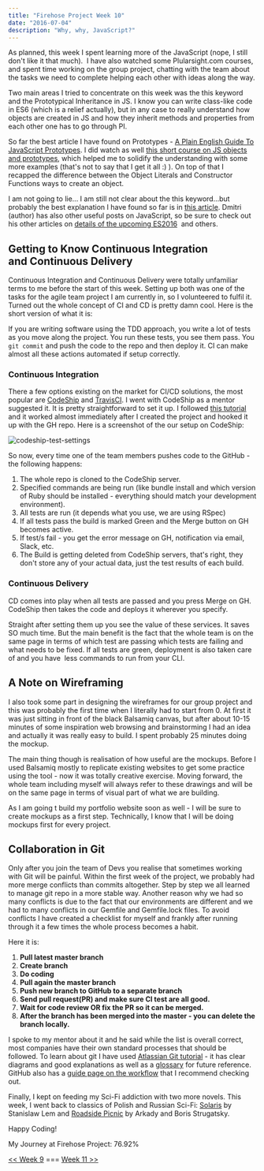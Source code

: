 ```yaml
---
title: "Firehose Project Week 10"
date: "2016-07-04"
description: "Why, why, JavaScript?"
---
```


As planned, this week I spent learning more of the JavaScript (nope, I still don't like it that much).  I have also watched some Plularsight.com courses, and spent time working on the group project, chatting with the team about the tasks we need to complete helping each other with ideas along the way.

Two main areas I tried to concentrate on this week was the this keyword and the Prototypical Inheritance in JS. I know you can write class-like code in ES6 (which is a relief actually), but in any case to really understand how objects are created in JS and how they inherit methods and properties from each other one has to go through PI.

So far the best article I have found on Prototypes - [A Plain English Guide To JavaScript Prototypes](http://sporto.github.io/blog/2013/02/22/a-plain-english-guide-to-javascript-prototypes/). I did watch as well [this short course on JS objects and prototypes](https://app.pluralsight.com/library/courses/javascript-objects-prototypes/table-of-contents), which helped me to solidify the understanding with some more examples (that's not to say that I get it all :) ). On top of that I recapped the difference between the Object Literals and Constructor Functions ways to create an object.

I am not going to lie... I am still not clear about the this keyword...but probably the best explanation I have found so far is in [this article](https://rainsoft.io/gentle-explanation-of-this-in-javascript/). Dmitri (author) has also other useful posts on JavaScript, so be sure to check out his other articles on [details of the upcoming ES2016](https://rainsoft.io/must-know-details-about-es2016-features/)  and others.

## Getting to Know Continuous Integration and Continuous Delivery

Continuous Integration and Continuous Delivery were totally unfamiliar terms to me before the start of this week. Setting up both was one of the tasks for the agile team project I am currently in, so I volunteered to fulfil it. Turned out the whole concept of CI and CD is pretty damn cool. Here is the short version of what it is:

If you are writing software using the TDD approach, you write a lot of tests as you move along the project. You run these tests, you see them pass. You `git commit` and push the code to the repo and then deploy it. CI can make almost all these actions automated if setup correctly.

### Continuous Integration

There a few options existing on the market for CI/CD solutions, the most popular are [CodeShip](https://codeship.com) and [TravisCI](https://travis-ci.com/). I went with CodeShip as a mentor suggested it. It is pretty straightforward to set it up. I followed [this tutorial](http://code.tutsplus.com/tutorials/codeship-continuous-integration-and-delivery-made-simple--cms-23517) and it worked almost immediately after I created the project and hooked it up with the GH repo. Here is a screenshot of the our setup on CodeShip:

![codeship-test-settings](/images/codeship-test-settings.png)

So now, every time one of the team members pushes code to the GitHub - the following happens:

1. The whole repo is cloned to the CodeShip server.
2. Specified commands are being run (like bundle install and which version of Ruby should be installed - everything should match your development environment).
3. All tests are run (it depends what you use, we are using RSpec)
4. If all tests pass the build is marked Green and the Merge button on GH becomes active.
5. If test/s fail - you get the error message on GH, notification via email, Slack, etc.
6. The Build is getting deleted from CodeShip servers, that's right, they don't store any of your actual data, just the test results of each build.

### Continuous Delivery

CD comes into play when all tests are passed and you press Merge on GH. CodeShip then takes the code and deploys it wherever you specify.

Straight after setting them up you see the value of these services. It saves SO much time. But the main benefit is the fact that the whole team is on the same page in terms of which test are passing which tests are failing and what needs to be fixed. If all tests are green, deployment is also taken care of and you have  less commands to run from your CLI.

## A Note on Wireframing

I also took some part in designing the wireframes for our group project and this was probably the first time when I literally had to start from 0. At first it was just sitting in front of the black Balsamiq canvas, but after about 10-15 minutes of some inspiration web browsing and brainstorming I had an idea and actually it was really easy to build. I spent probably 25 minutes doing the mockup.

The main thing though is realisation of how useful are the mockups. Before I used Balsamiq mostly to replicate existing websites to get some practice using the tool - now it was totally creative exercise. Moving forward, the whole team including myself will always refer to these drawings and will be on the same page in terms of visual part of what we are building.

As I am going t build my portfolio website soon as well - I will be sure to create mockups as a first step. Technically, I know that I will be doing mockups first for every project.

## Collaboration in Git

Only after you join the team of Devs you realise that sometimes working with Git will be painful. Within the first week of the project, we probably had more merge conflicts than commits altogether. Step by step we all learned to manage git repo in a more stable way. Another reason why we had so many conflicts is due to the fact that our environments are different and we had to many conflicts in our Gemfile and Gemfile.lock files. To avoid conflicts I have created a checklist for myself and frankly after running through it a few times the whole process becomes a habit.

Here it is:

1. **Pull latest master branch**
2. **Create branch**
3. **Do coding**
4. **Pull again the master branch**
5. **Push new branch to GitHub to a separate branch**
6. **Send pull request(PR) and make sure CI test are all good.**
7. **Wait for code review OR fix the PR so it can be merged.**
8. **After the branch has been merged into the master - you can delete the branch locally.**

I spoke to my mentor about it and he said while the list is overall correct, most companies have their own standard processes that should be followed. To learn about git I have used [Atlassian Git tutorial](https://www.atlassian.com/git/tutorials/what-is-version-control) - it has clear diagrams and good explanations as well as a [glossary](https://www.atlassian.com/git/glossary/) for future reference. GitHub also has a [guide page on the workflow](https://guides.github.com/introduction/flow/) that I recommend checking out.

Finally, I kept on feeding my Sci-Fi addiction with two more novels. This week, I went back to classics of Polish and Russian Sci-Fi: [Solaris](http://amzn.to/29I8jz3) by Stanislaw Lem and [Roadside Picnic](http://amzn.to/29zkxGl) by Arkady and Boris Strugatsky.

Happy Coding!

My Journey at Firehose Project: 76.92%

[<< Week 9](/posts/firehose-project-week-9) === [Week 11 >>](/posts/firehose-project-week-11)
